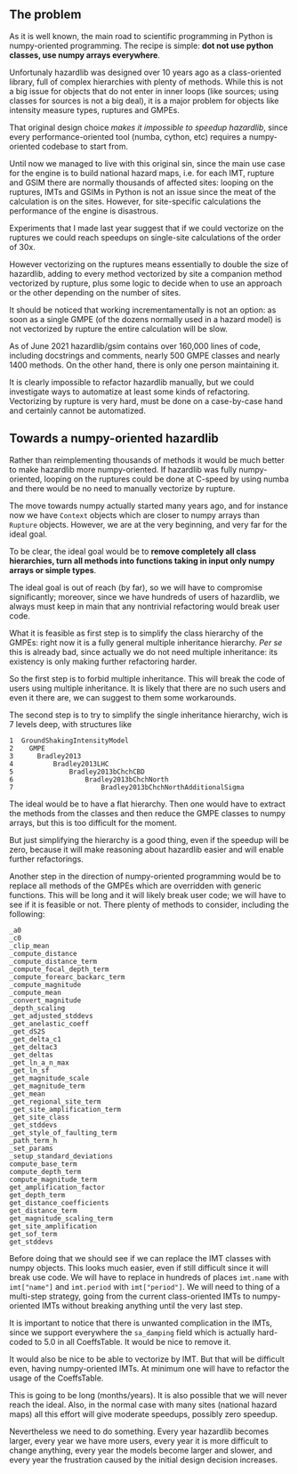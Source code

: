 The problem
--------------------------

As it is well known, the main road to scientific programming in Python
is numpy-oriented programming. The recipe is simple: **dot not use
python classes, use numpy arrays everywhere**.

Unfortunaly hazardlib was designed over 10 years ago as a
class-oriented library, full of complex hierarchies with plenty of
methods. While this is not a big issue for objects that do not enter
in inner loops (like sources; using classes for sources is not a big
deal), it is a major problem for objects like intensity measure types,
ruptures and GMPEs.

That original design choice *makes it impossible to speedup hazardlib*,
since every performance-oriented tool (numba, cython, etc) requires a
numpy-oriented codebase to start from.

Until now we managed to live with this original sin, since the main use
case for the engine is to build national hazard maps, i.e. for each IMT,
rupture and GSIM there are normally thousands of affected sites: looping
on the ruptures, IMTs and GSIMs in Python is not an issue since the meat
of the calculation is on the sites. However, for site-specific calculations
the performance of the engine is disastrous.

Experiments that I made last year suggest that if we could vectorize
on the ruptures we could reach speedups on single-site calculations of
the order of 30x.

However vectorizing on the ruptures means essentially to double the size
of hazardlib, adding to every method vectorized by site a companion method
vectorized by rupture, plus some logic to decide when to use an approach or
the other depending on the number of sites.

It should be noticed that working incrementamentally is not an option:
as soon as a single GMPE (of the dozens normally used in a hazard model)
is not vectorized by rupture the entire calculation will be slow.

As of June 2021 hazardlib/gsim contains over 160,000 lines of code, including
docstrings and comments, nearly 500 GMPE classes and nearly 1400 methods. On
the other hand, there is only one person maintaining it.

It is clearly impossible to refactor hazardlib manually, but we could
investigate ways to automatize at least some kinds of refactoring.
Vectorizing by rupture is very hard, must be done on a case-by-case hand
and certainly cannot be automatized.

Towards a numpy-oriented hazardlib
----------------------------------

Rather than reimplementing thousands of methods it would be much better
to make hazardlib more numpy-oriented. If hazardlib was fully numpy-oriented,
looping on the ruptures could be done at C-speed by using numba and there
would be no need to manually vectorize by rupture.

The move towards numpy actually started many years ago, and for
instance now we have `Context` objects which are closer to numpy
arrays than `Rupture` objects. However, we are at the very beginning,
and very far for the ideal goal.

To be clear, the ideal goal would be to **remove completely all class hierarchies, turn all methods into functions taking in input only numpy arrays or simple types**.

The ideal goal is out of reach (by far), so we will have to compromise
significantly; moreover, since we have hundreds of users of hazardlib,
we always must keep in main that any nontrivial refactoring would break
user code.

What it is feasible as first step is to simplify the class hierarchy
of the GMPEs: right now it is a fully general multiple inheritance
hierarchy. *Per se* this is already bad, since actually we do not need
multiple inheritance: its existency is only making further refactoring harder.

So the first step is to forbid multiple inheritance. This will break the
code of users using multiple inheritance. It is likely that there
are no such users and even it there are, we can suggest to them some
workarounds.

The second step is to try to simplify the single inheritance hierarchy,
wich is 7 levels deep, with structures like

```
1  GroundShakingIntensityModel
2    GMPE
3      Bradley2013
4          Bradley2013LHC
5              Bradley2013bChchCBD
6                  Bradley2013bChchNorth
7                      Bradley2013bChchNorthAdditionalSigma
```

The ideal would be to have a flat hierarchy. Then one would have
to extract the methods from the classes and then reduce the GMPE classes
to numpy arrays, but this is too difficult for the moment.

But just simplifying the hierarchy is a good thing, even if the speedup
will be zero, because it will make reasoning about hazardlib easier and
will enable further refactorings.

Another step in the direction of numpy-oriented programming would be to
replace all methods of the GMPEs which are overridden with generic
functions. This will be long and it will likely break user code; we will have
to see if it is feasible or not. There plenty of methods to consider,
including the following:

```
_a0
_c0
_clip_mean
_compute_distance
_compute_distance_term
_compute_focal_depth_term
_compute_forearc_backarc_term
_compute_magnitude
_compute_mean
_convert_magnitude
_depth_scaling
_get_adjusted_stddevs
_get_anelastic_coeff
_get_dS2S
_get_delta_c1
_get_deltac3
_get_deltas
_get_ln_a_n_max
_get_ln_sf
_get_magnitude_scale
_get_magnitude_term
_get_mean
_get_regional_site_term
_get_site_amplification_term
_get_site_class
_get_stddevs
_get_style_of_faulting_term
_path_term_h
_set_params
_setup_standard_deviations
compute_base_term
compute_depth_term
compute_magnitude_term
get_amplification_factor
get_depth_term
get_distance_coefficients
get_distance_term
get_magnitude_scaling_term
get_site_amplification
get_sof_term
get_stddevs
```

Before doing that we should see if we can replace the IMT classes with
numpy objects. This looks much easier, even if still difficult since
it will break use code. We will have to replace in hundreds of places
`imt.name` with `imt["name"]` and `imt.period` with `imt["period"]`.
We will need to thing of a multi-step strategy, going from the current
class-oriented IMTs to numpy-oriented IMTs without breaking anything
until the very last step.

It is important to notice that there is unwanted complication in the IMTs,
since we support everywhere the `sa_damping` field which is actually
hard-coded to 5.0 in all CoeffsTable. It would be nice to remove it.

It would also be nice to be able to vectorize by IMT. But that will be difficult
even, having numpy-oriented IMTs. At minimum one will have to refactor the
usage of the CoeffsTable.

This is going to be long (months/years). It is also possible that we will
never reach the ideal. Also, in the normal case with many sites (national
hazard maps) all this effort will give moderate speedups, possibly zero
speedup.

Nevertheless we need to do something. Every year hazardlib becomes
larger, every year we have more users, every year it is more difficult
to change anything, every year the models become larger and slower,
and every year the frustration caused by the initial design decision
increases.
